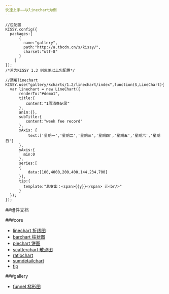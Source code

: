 ```yaml
---
快速上手——以linechart为例
---
```


```
//包配置  
KISSY.config({
  packages:[
      {
        name:"gallery",
        path:"http://a.tbcdn.cn/s/kissy/",
        charset:"utf-8"
      }
    ]
});
/*若为KISSY 1.3 则忽略以上包配置*/

//调用linechart
KISSY.use("gallery/kcharts/1.2/linechart/index",function(S,LineChart){
  var linechart = new LineChart({
      renderTo:"#demo1",
      title:{
         content:"1周消费记录"
      },
      anim:{},
      subTitle:{
         content:"week fee record"
      },
      xAxis: {
          text:['星期一','星期二','星期三','星期四','星期五','星期六','星期日']
      },
      yAxis:{
        min:0
      },
      series:[
      {
          data:[100,4000,200,400,144,234,700]
      }],
      tip:{
        template:"总支出：<span>{{y}}</span> 元<br/>"
      }
  });
});
```
##组件文档

###core

- [linechart 折线图](linechart.html)
- [barchart 柱状图](barchart.html)
- [piechart 饼图](piechart.html)
- [scatterchart 散点图](scatterchart.html)
- [ratiochart](ratiochart.html)
- [sumdetailchart](sumdetailchart.html)
- [tip](tip.html)

###gallery

- [funnel 梯形图](funnel.html)



